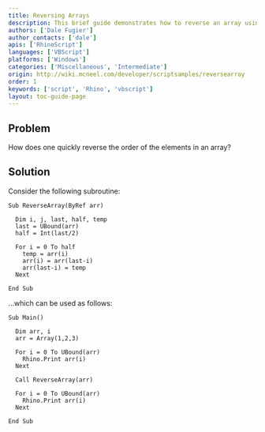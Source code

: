 ```yaml
---
title: Reversing Arrays
description: This brief guide demonstrates how to reverse an array using RhinoScript.
authors: ['Dale Fugier']
author_contacts: ['dale']
apis: ['RhinoScript']
languages: ['VBScript']
platforms: ['Windows']
categories: ['Miscellaneous', 'Intermediate']
origin: http://wiki.mcneel.com/developer/scriptsamples/reversearray
order: 1
keywords: ['script', 'Rhino', 'vbscript']
layout: toc-guide-page
---
```


 
## Problem

How does one quickly reverse the order of the elements in an array?


## Solution

Consider the following subroutine:

```vbnet
Sub ReverseArray(ByRef arr)

  Dim i, j, last, half, temp
  last = UBound(arr)
  half = Int(last/2)

  For i = 0 To half
    temp = arr(i)
    arr(i) = arr(last-i)
    arr(last-i) = temp
  Next

End Sub
```

...which can be used as follows:

```vbnet
Sub Main()

  Dim arr, i
  arr = Array(1,2,3)

  For i = 0 To UBound(arr)
    Rhino.Print arr(i)
  Next

  Call ReverseArray(arr)

  For i = 0 To UBound(arr)
    Rhino.Print arr(i)
  Next

End Sub
```
